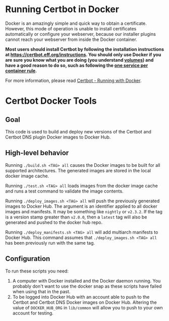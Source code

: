 Running Certbot in Docker 
=========================

Docker is an amazingly simple and quick way to obtain a certificate. However, this mode of operation is unable to install certificates automatically or configure your webserver, because our installer plugins cannot reach your webserver from inside the Docker container.
 
**Most users should install Certbot by following the installation instructions at https://certbot.eff.org/instructions. You should only use Docker if you are sure you know what you are doing (you understand [volumes](https://docs.docker.com/storage/volumes/)) and have a good reason to do so, such as following the [one service per container rule](https://docs.docker.com/config/containers/multi-service_container/).**

For more information, please read [Certbot - Running with Docker](https://certbot.eff.org/docs/install.html#running-with-docker).


Certbot Docker Tools
======================

Goal
----

This code is used to build and deploy new versions of the Certbot and Certbot
DNS plugin Docker images to Docker Hub.

High-level behavior
-------------------

Running `./build.sh <TAG> all` causes the Docker images to be built for all 
supported architectures. The generated images are stored in the local docker image cache.

Running `./test.sh <TAG> all` loads images from the docker image cache
and runs a test command to validate the image contents.

Running `./deploy_images.sh <TAG> all` will push the previously generated images 
to Docker Hub.  The <TAG> argument is an identifier applied to all docker 
images and manifests. It may be something like `nightly` or `v2.3.2`. If 
the tag is a version stamp greater than `v2.0.0`, then a `latest` tag will 
also be generated and pushed to the docker hub repo. 

Running `./deploy_manifests.sh <TAG> all` will add multiarch manifests to 
Docker Hub. This command assumes that `./deploy_images.sh <TAG> all` has
been previously run with the same tag.

Configuration
-------------

To run these scripts you need:

1. A computer with Docker installed and the Docker daemon running. You probably 
don't want to use the docker snap as these scripts have failed when using that 
in the past.
2. To be logged into Docker Hub with an account able to push to the Certbot and 
Certbot DNS Docker images on Docker Hub. Altering the value of `DOCKER_HUB_ORG` 
in `lib/common` will allow you to push to your own account for testing.
